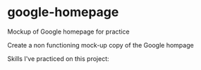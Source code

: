 # google-homepage
Mockup of Google homepage for practice

Create a non functioning mock-up copy of the Google hompage

Skills I've practiced on this project:

